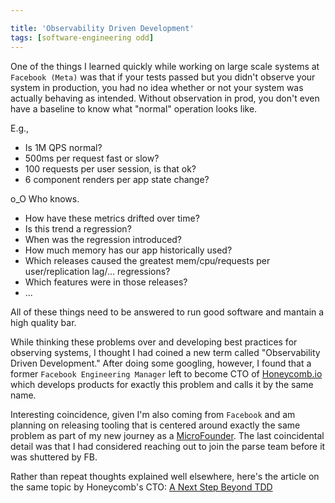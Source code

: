 ```yaml
---

title: 'Observability Driven Development'
tags: [software-engineering odd]
---
```


One of the things I learned quickly while working on large scale systems at `Facebook (Meta)` was that if your tests passed but you didn't observe your system in production, you had no idea whether or not your system was actually behaving as intended. Without observation in prod, you don't even have a baseline to know what "normal" operation looks like.<!--truncate-->

E.g.,

- Is 1M QPS normal?
- 500ms per request fast or slow?
- 100 requests per user session, is that ok?
- 6 component renders per app state change?

o_O Who knows.

- How have these metrics drifted over time?
- Is this trend a regression?
- When was the regression introduced?
- How much memory has our app historically used?
- Which releases caused the greatest mem/cpu/requests per user/replication lag/... regressions?
- Which features were in those releases?
- ...

All of these things need to be answered to run good software and mantain a high quality bar.

While thinking these problems over and developing best practices for observing systems, I thought I had coined a new term called "Observability Driven Development." After doing some googling, however, I found that a former `Facebook Engineering Manager` left to become CTO of [Honeycomb.io](https://honeycomb.io) which develops products for exactly this problem and calls it by the same name.

Interesting coincidence, given I'm also coming from `Facebook` and am planning on releasing tooling that is centered around exactly the same problem as part of my new journey as a [MicroFounder](https://microfounder.com/). The last coincidental detail was that I had considered reaching out to join the parse team before it was shuttered by FB.

Rather than repeat thoughts explained well elsewhere, here's the article on the same topic by Honeycomb's CTO:
[A Next Step Beyond TDD](https://thenewstack.io/a-next-step-beyond-test-driven-development/)
